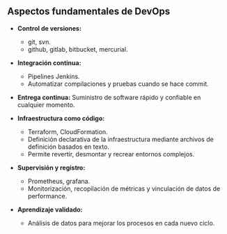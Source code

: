 ## Aspectos fundamentales de DevOps

- **Control de versiones:** 
  - git, svn.
  - github, gitlab, bitbucket, mercurial.

- **Integración continua:** 
  - Pipelines Jenkins.
  - Automatizar compilaciones y pruebas cuando se hace commit.

- **Entrega continua:** Suministro de software rápido y confiable en cualquier momento.

- **Infraestructura como código:**
  - Terraform, CloudFormation.
  - Definición declarativa de la infraestructura mediante archivos de definición basados en texto.
  - Permite revertir, desmontar y recrear entornos complejos.

- **Supervisión y registro:**
  - Prometheus, grafana.
  - Monitorización, recopilación de métricas y vinculación de datos de performance.

- **Aprendizaje validado:**
  - Análisis de datos para mejorar los procesos en cada nuevo ciclo.
